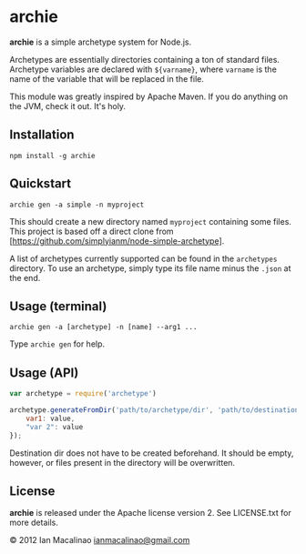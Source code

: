archie
==============

**archie** is a simple archetype system for Node.js.

Archetypes are essentially directories containing a ton of standard files.
Archetype variables are declared with `${varname}`, where `varname` is the name
of the variable that will be replaced in the file.

This module was greatly inspired by Apache Maven. If you do anything on the JVM,
check it out. It's holy.

Installation
------------
```
npm install -g archie
```

Quickstart
----------
```
archie gen -a simple -n myproject
```

This should create a new directory named `myproject` containing some files.
This project is based off a direct clone from [https://github.com/simplyianm/node-simple-archetype].

A list of archetypes currently supported can be found in the `archetypes` directory.
To use an archetype, simply type its file name minus the `.json` at the end.

Usage (terminal)
------------

```
archie gen -a [archetype] -n [name] --arg1 ...
```

Type `archie gen` for help.

Usage (API)
-----------

```javascript
var archetype = require('archetype')

archetype.generateFromDir('path/to/archetype/dir', 'path/to/destination/dir', {
    var1: value,
    "var 2": value
});
```

Destination dir does not have to be created beforehand. It should be empty, however, or files present in the directory will be overwritten.

License
-------

**archie** is released under the Apache license version 2. See LICENSE.txt for more details.

© 2012 Ian Macalinao <ianmacalinao@gmail.com> 
